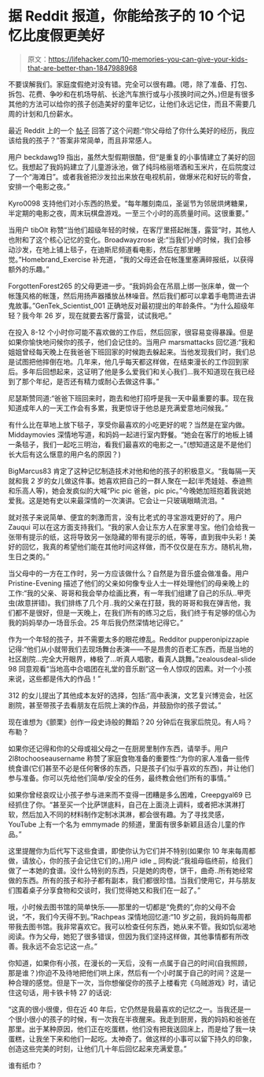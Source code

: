 # 据 Reddit 报道，你能给孩子的 10 个记忆比度假更美好

> 原文：<https://lifehacker.com/10-memories-you-can-give-your-kids-that-are-better-than-1847988968>

不要误解我们。家庭度假绝对没有错。完全可以很有趣。(嗯，除了准备、打包、拆包、花费、争吵和在机场导航、长途汽车旅行或与小孩换时间之外。)但是有很多其他的方法可以给你的孩子创造美好的童年记忆，让他们永远记住，而且不需要几周的计划和几份薪水。

最近 Reddit 上的一个 [帖子](https://www.reddit.com/r/NoStupidQuestions/comments/qkcyvx/whats_a_great_experience_your_parents_gave_you/?utm_source=share&utm_medium=ios_app&utm_name=iossmf) 回答了这个问题:“你父母给了你什么美好的经历，我应该给我的孩子？”答案非常简单，而且非常感人。

用户 beckdawg19 指出，虽然大型假期很酷，但“是重复的小事情建立了美好的回忆。我想起了我妈妈建立了儿童游泳池，做了纯玛格丽塔酒和玉米片，在后院度过了一个“海滩日”。或者我爸把沙发拉出来放在电视机前，做爆米花和好玩的零食，安排一个电影之夜。”

Kyro0098 支持他们对小东西的热爱。“每年雕刻南瓜，圣诞节为邻居烘烤糖果，半定期的电影之夜，周末玩棋盘游戏。一至三个小时的高质量时间。这很重要。”

当用户 tibOlt 称赞“当他们超级年轻的时候，在客厅里搭起帐篷，露营”时，其他人也附和了这个核心记忆的变化。Broadwayzrose 说:“当我们小的时候，我们会移动沙发，在地上铺上毯子，在迪斯尼频道看电影，然后在那里睡觉。”Homebrand_Exercise 补充道，“我的父母还会在帐篷里塞满碎报纸，以获得额外的乐趣。”

ForgottenForest265 的父母更进一步。“我妈妈会在吊扇上绑一张床单，做一个帐篷风格的帐篷，然后用扬声器播放丛林噪音。然后我们都可以拿着手电筒进去讲鬼故事。”GenTek_Scientist_001 正确地反对最初提出的年龄条件。“为什么超级年轻？我今年 26 岁，现在就要去客厅露营，试试我吧。”

在投入 8-12 个小时你可能不喜欢做的工作后，然后回家，很容易变得暴躁。但是如果你愉快地问候你的孩子，他们会记住的。当用户 marsmattacks 回忆道:“我和姐姐曾经每天晚上在我爸爸下班回家的时候跑去躲起来。当他发现我们时，我们总是试图把他摔倒在地。几年来，他几乎每天都这样做，在结束漫长的工作回到家后。多年后回想起来，这证明了他是多么爱我们和关心我们...我不知道现在我已经到了那个年纪，是否还有精力或耐心去做这件事。”

尼瑟斯赞同道:“爸爸下班回来时，跑去和他打招呼是我一天中最重要的事。现在我知道成年人的一天工作会有多累，我更惊讶于他总是充满爱意地问候我。”

有什么比在草地上放下毯子，享受你最喜欢的小吃更好的呢？当然是在室内做。Middaymovies 深情地写道，和妈妈一起进行室内野餐。“她会在客厅的地板上铺一条毯子，我们一起吃三明治，看我们最喜欢的电影之一。”(想知道这是不是他们长大后有这么惬意的用户名的原因？)

BigMarcus83 肯定了这种记忆制造技术对他和他的孩子的积极意义。“我每隔一天就和我 2 岁的女儿做这件事。她喜欢把自己的一群人聚在一起(半秃娃娃、泰迪熊和乐高人等)，她会发疯似的大喊“Pic pic 爸爸，pic pic。”今晚她加班抱着我说她爱我。这是她有史以来最深情的一次演讲。它会让一只玻璃眼睛流泪。"

就对孩子来说简单、便宜的刺激而言，没有比老式的寻宝游戏更好的了。用户 Zauqui 可以在这方面支持我们。“我的家人会让东方人在家里寻宝。他们会给我一张带有提示的纸，这将导致另一张隐藏的带有提示的纸，等等，直到我中头彩！美好的回忆，我真的希望他们能在其他时间这样做，而不仅仅是在东方。随机礼物，生日之类的。”

当父母中的一方在工作时，另一方应该做什么？自然是为音乐盛会做准备。用户 Pristine-Evening 描述了他们的父亲如何像专业人士一样处理他们的母亲晚上的工作:“我的父亲、哥哥和我会举办绘画比赛，有一年我们组建了自己的乐队..甲壳虫(故意拼错)。我们排练了几个月..我的父亲在打鼓，我的哥哥和我在弹吉他，我们都不是很好，但是一天晚上，在我们所有的练习之后，我们终于有足够的信心为我的妈妈举办一场音乐会。25 年后我仍然深情地记得它。”

作为一个年轻的孩子，并不需要太多的眼花缭乱。Redditor pupperonipizzapie 记得:“他们从小就带我们去现场舞台表演——不是昂贵的百老汇东西，而是当地的社区剧院...完全大开眼界，棒极了...听真人唱歌，看真人跳舞。”zealousdeal-slide 98 同意观看“当地高中合唱团在礼堂的音乐剧”这一令人惊叹的因素。对一个小孩来说，这些都是伟大的作品！”

312 的女儿提出了其他成本友好的选择，包括:“高中表演，文艺复兴博览会，社区剧院，甚至带孩子去看朋友在后院上演的作品，并鼓励你的孩子尝试。”

现在谁想为《颤栗》创作一段史诗般的舞蹈？20 分钟后在我家后院见。有人吗？布勒？

如果你还记得和你的父母或祖父母之一在厨房里制作东西，请举手。用户 2l8tochooseausername 称赞了家庭食物准备的重要性:“为你的家人准备一些传统食谱(它们甚至不必是任何奢侈的东西，只是孩子们似乎喜欢的东西)，并让他们参与准备。你可以先给他们简单/安全的任务，最终教会他们所有的事情。”

如果你曾经哀叹让小孩子参与进来而不变得一团糟是多么困难，Creepgyal69 已经抓住了你。“甚至买一个比萨饼底料，自己在上面浇上调料，或者把冰淇淋打软，然后加入不同的材料制作定制冰淇淋，都会很有趣。为了寻找灵感，YouTube 上有一个名为 emmymade 的频道，里面有很多新颖且适合儿童的作品。”

这里提醒你为后代写下这些食谱，即使你认为它们并不特别(如果你 10 年来每周都做，请放心，你的孩子会记住它们的。)用户 idle _ 同构说:“我祖母临终前，给我们做了一本她的食谱。没什么特别的东西，只是她的肉卷，饼干，曲奇..所有她经常做的东西。所有的孩子和孙子都有副本，我们都很珍惜。当我们使用它，并与朋友们围着桌子分享食物和交谈时，我们觉得她又和我们在一起了。”

哦，小时候去图书馆的简单快乐——那里的一切都是“免费的”,你的父母不会说，“不，我们今天得不到。”Rachpeas 深情地回忆道:“10 岁之前，我妈妈每周都带我去图书馆。我非常喜欢它。我可以检查任何东西，她从来不管。我如饥似渴地阅读。作为父母，她犯了很多错误，但因为我们坚持这样做，其他事情都有所改善。我永远不会忘记这一点。”

你知道，如果你有小孩，在漫长的一天后，没有一点属于自己的时间(自我照顾，那是谁？)你迫不及待地把他们哄上床，然后有一个小时属于自己的时间？这是一种合理的感觉。但是下一次，当你想催促你的孩子上楼看完《乌贼游戏》时，请记住这句话，用卡铁卡特 27 的话说:

“这真的很小很傻，但在近 40 年后，它仍然是我最喜欢的记忆之一。当我还是一个很小很小的孩子的时候，有一次我在半夜醒来。我走到厨房，我的妈妈和爸爸在那里。出于某种原因，他们正在吃蛋糕，他们没有把我送回床上，而是给了我一块蛋糕，让我坐下来和他们一起吃。太神奇了。做这样的小事可以留下持久的印象，创造这些完美的时刻，让他们几十年后回忆起来充满爱意。”

谁有纸巾？